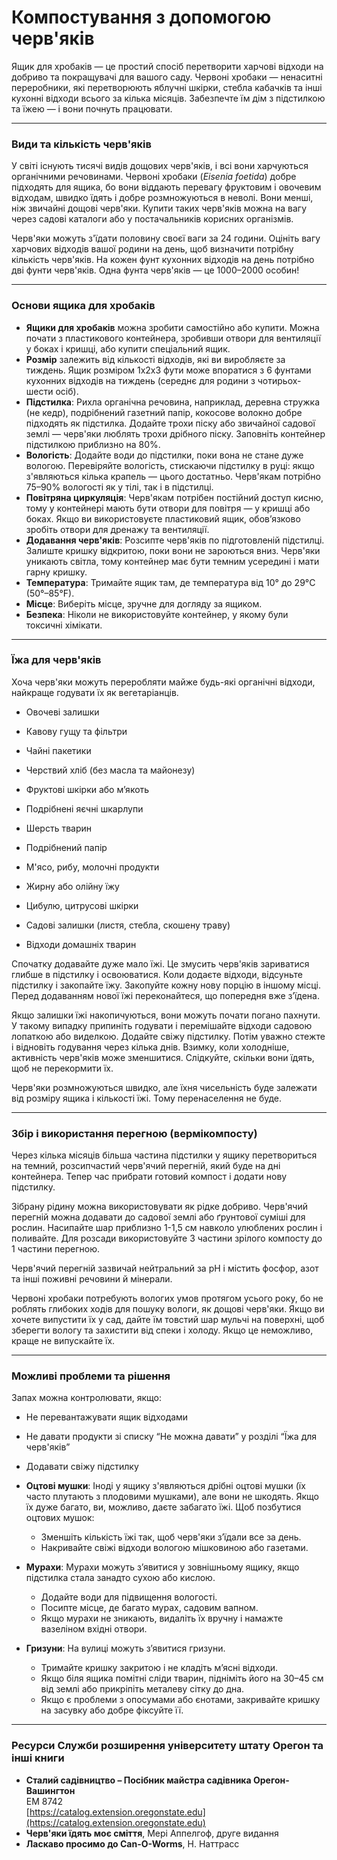 # Компостування з допомогою черв'яків

Ящик для хробаків — це простий спосіб перетворити харчові відходи на добриво та покращувачі для вашого саду. Червоні хробаки — ненаситні переробники, які перетворюють яблучні шкірки, стебла кабачків та інші кухонні відходи всього за кілька місяців. Забезпечте їм дім з підстилкою та їжею — і вони почнуть працювати.

---

### Види та кількість черв'яків

У світі існують тисячі видів дощових черв'яків, і всі вони харчуються органічними речовинами. Червоні хробаки (*Eisenia foetida*) добре підходять для ящика, бо вони віддають перевагу фруктовим і овочевим відходам, швидко їдять і добре розмножуються в неволі. Вони менші, ніж звичайні дощові черв'яки. Купити таких черв'яків можна на вагу через садові каталоги або у постачальників корисних організмів.

Черв'яки можуть з'їдати половину своєї ваги за 24 години. Оцініть вагу харчових відходів вашої родини на день, щоб визначити потрібну кількість черв'яків. На кожен фунт кухонних відходів на день потрібно дві фунти черв'яків. Одна фунта черв'яків — це 1000–2000 особин!

---

### Основи ящика для хробаків

- **Ящики для хробаків** можна зробити самостійно або купити. Можна почати з пластикового контейнера, зробивши отвори для вентиляції у боках і кришці, або купити спеціальний ящик.
- **Розмір** залежить від кількості відходів, які ви виробляєте за тиждень. Ящик розміром 1х2х3 фути може впоратися з 6 фунтами кухонних відходів на тиждень (середнє для родини з чотирьох-шести осіб).
- **Підстилка**: Рихла органічна речовина, наприклад, деревна стружка (не кедр), подрібнений газетний папір, кокосове волокно добре підходять як підстилка. Додайте трохи піску або звичайної садової землі — черв'яки люблять трохи дрібного піску. Заповніть контейнер підстилкою приблизно на 80%.
- **Вологість**: Додайте води до підстилки, поки вона не стане дуже вологою. Перевіряйте вологість, стискаючи підстилку в руці: якщо з'являються кілька крапель — цього достатньо. Черв'якам потрібно 75–90% вологості як у тілі, так і в підстилці.
- **Повітряна циркуляція**: Черв'якам потрібен постійний доступ кисню, тому у контейнері мають бути отвори для повітря — у кришці або боках. Якщо ви використовуєте пластиковий ящик, обов’язково зробіть отвори для дренажу та вентиляції.
- **Додавання черв'яків**: Розсипте черв'яків по підготовленій підстилці. Залиште кришку відкритою, поки вони не зароються вниз. Черв'яки уникають світла, тому контейнер має бути темним усередині і мати гарну кришку.
- **Температура**: Тримайте ящик там, де температура від 10° до 29°C (50°–85°F).
- **Місце**: Виберіть місце, зручне для догляду за ящиком.
- **Безпека**: Ніколи не використовуйте контейнер, у якому були токсичні хімікати.

---

### Їжа для черв'яків

Хоча черв'яки можуть переробляти майже будь-які органічні відходи, найкраще годувати їх як вегетаріанців.


- Овочеві залишки
- Кавову гущу та фільтри
- Чайні пакетики
- Черствий хліб (без масла та майонезу)
- Фруктові шкірки або м’якоть
- Подрібнені яєчні шкарлупи
- Шерсть тварин
- Подрібнений папір


- М'ясо, рибу, молочні продукти
- Жирну або олійну їжу
- Цибулю, цитрусові шкірки
- Садові залишки (листя, стебла, скошену траву)
- Відходи домашніх тварин

Спочатку додавайте дуже мало їжі. Це змусить черв'яків зариватися глибше в підстилку і освоюватися. Коли додаєте відходи, відсуньте підстилку і закопайте їжу. Закопуйте кожну нову порцію в іншому місці. Перед додаванням нової їжі переконайтеся, що попередня вже з’їдена.

Якщо залишки їжі накопичуються, вони можуть почати погано пахнути. У такому випадку припиніть годувати і перемішайте відходи садовою лопаткою або виделкою. Додайте свіжу підстилку. Потім уважно стежте і відновіть годування через кілька днів. Взимку, коли холодніше, активність черв'яків може зменшитися. Слідкуйте, скільки вони їдять, щоб не перекормити їх.

Черв'яки розмножуються швидко, але їхня чисельність буде залежати від розміру ящика і кількості їжі. Тому перенаселення не буде.

---

### Збір і використання перегною (вермікомпосту)

Через кілька місяців більша частина підстилки у ящику перетвориться на темний, розсипчастий черв'ячий перегній, який буде на дні контейнера. Тепер час прибрати готовий компост і додати нову підстилку.

Зібрану рідину можна використовувати як рідке добриво. Черв'ячий перегній можна додавати до садової землі або ґрунтової суміші для рослин. Насипайте шар приблизно 1-1,5 см навколо улюблених рослин і поливайте. Для розсади використовуйте 3 частини зрілого компосту до 1 частини перегною.

Черв'ячий перегній зазвичай нейтральний за pH і містить фосфор, азот та інші поживні речовини й мінерали.

Червоні хробаки потребують вологих умов протягом усього року, бо не роблять глибоких ходів для пошуку вологи, як дощові черв'яки. Якщо ви хочете випустити їх у сад, дайте їм товстий шар мульчі на поверхні, щоб зберегти вологу та захистити від спеки і холоду. Якщо це неможливо, краще не випускайте їх.

---

### Можливі проблеми та рішення


Запах можна контролювати, якщо:

- Не перевантажувати ящик відходами
- Не давати продукти зі списку “Не можна давати” у розділі “Їжа для черв'яків”
- Додавати свіжу підстилку


- **Оцтові мушки**: Іноді у ящику з'являються дрібні оцтові мушки (їх часто плутають з плодовими мушками), але вони не шкодять. Якщо їх дуже багато, ви, можливо, даєте забагато їжі. Щоб позбутися оцтових мушок:
  - Зменшіть кількість їжі так, щоб черв'яки з’їдали все за день.
  - Накривайте свіжі відходи вологою мішковиною або газетами.
- **Мурахи**: Мурахи можуть з’явитися у зовнішньому ящику, якщо підстилка стала занадто сухою або кислою.
  - Додайте води для підвищення вологості.
  - Посипте місце, де багато мурах, садовим вапном.
  - Якщо мурахи не зникають, видаліть їх вручну і намажте вазеліном вхідні отвори.
- **Гризуни**: На вулиці можуть з’явитися гризуни.
  - Тримайте кришку закритою і не кладіть м’ясні відходи.
  - Якщо біля ящика помітні сліди тварин, підніміть його на 30–45 см від землі або прикріпіть металеву сітку до дна.
  - Якщо є проблеми з опосумами або єнотами, закривайте кришку на засувку або добре фіксуйте її.

---

### Ресурси Служби розширення університету штату Орегон та інші книги

- **Сталий садівництво – Посібник майстра садівника Орегон-Вашингтон**  
  EM 8742  
  [https://catalog.extension.oregonstate.edu](https://catalog.extension.oregonstate.edu)
- **Черв'яки їдять моє сміття**, Мері Аппелгоф, друге видання
- **Ласкаво просимо до Can-O-Worms**, Н. Наттрасс
